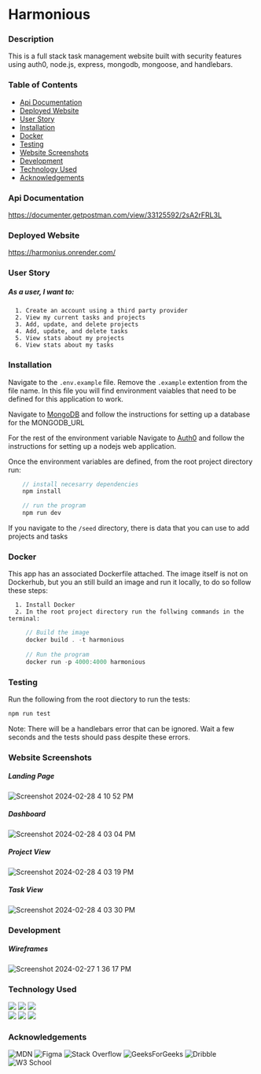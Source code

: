 # Harmonious

### Description
This is a full stack task management website built with security features using auth0, node.js, express, mongodb, mongoose, and handlebars.

### Table of Contents
- [Api Documentation](#api-documentation)
- [Deployed Website](#deployed-website)
- [User Story](#user-story)
- [Installation](#installation)
- [Docker](#docker)
- [Testing](#testing)
- [Website Screenshots](#website-screenshots)
- [Development](#development)
- [Technology Used](#technology-used)
- [Acknowledgements](#acknowledgements)

### Api Documentation
https://documenter.getpostman.com/view/33125592/2sA2rFRL3L

### Deployed Website
https://harmonius.onrender.com/

### User Story
##### As a user, I want to:
      1. Create an account using a third party provider
      2. View my current tasks and projects
      3. Add, update, and delete projects
      4. Add, update, and delete tasks
      5. View stats about my projects
      6. View stats about my tasks
### Installation
Navigate to the `.env.example` file. Remove the `.example` extention from the file name. In this file you will find environment vaiables that need to be defined for this application to work. 

Navigate to [MongoDB](https://www.mongodb.com/) and follow the instructions for setting up a database for the MONGODB_URL 

For the rest of the environment variable Navigate to [Auth0](https://auth0.com/) and follow the instructions for setting up a nodejs web application. 

Once the environment variables are defined, from the root project directory run: 
 ``` javascript
     // install necesarry dependencies
     npm install

     // run the program
     npm run dev
```
If you navigate to the `/seed` directory, there is data that you can use to add projects and tasks
### Docker
This app has an associated Dockerfile attached. The image itself is not on Dockerhub, but you an still build an image and run it locally, to do so follow these steps:

      1. Install Docker
      2. In the root project directory run the follwing commands in the terminal: 
 ``` javascript
      // Build the image
      docker build . -t harmonious
      
      // Run the program
      docker run -p 4000:4000 harmonious
``` 
### Testing 
Run the following from the root diectory to run the tests:
 ``` javascript
 npm run test
```
Note: There will be a handlebars error that can be ignored. Wait a few seconds and the tests should pass despite these errors.
### Website Screenshots
##### Landing Page
![Screenshot 2024-02-28 4 10 52 PM](https://github.com/DominiqueNix/task-manager/assets/145811793/1f80d3b6-71a8-4be6-b891-230e55ec8396)

##### Dashboard
![Screenshot 2024-02-28 4 03 04 PM](https://github.com/DominiqueNix/task-manager/assets/145811793/c8c6a747-51d6-40e6-be7c-780027c72406)

##### Project View
![Screenshot 2024-02-28 4 03 19 PM](https://github.com/DominiqueNix/task-manager/assets/145811793/16fee53d-832d-4cba-a39c-98f9e9220c01)

##### Task View
![Screenshot 2024-02-28 4 03 30 PM](https://github.com/DominiqueNix/task-manager/assets/145811793/e5e06e9b-9e91-4af1-8906-aeb739933d5e)

### Development
##### Wireframes
![Screenshot 2024-02-27 1 36 17 PM](https://github.com/DominiqueNix/task-manager/assets/145811793/0c175f31-4768-4063-a4e7-1fd3432ade75)

### Technology Used
<div>
<img src="https://img.shields.io/badge/Handlebars%20js-f0772b?style=for-the-badge&logo=handlebarsdotjs&logoColor=black" />
<img src="https://img.shields.io/badge/Bootstrap-563D7C?style=for-the-badge&logo=bootstrap&logoColor=white"/>
<img src="https://img.shields.io/badge/Node%20js-339933?style=for-the-badge&logo=nodedotjs&logoColor=white"/>
</div>
<div>
<img src="https://img.shields.io/badge/CSS3-1572B6?style=for-the-badge&logo=css3&logoColor=white" />
<img src="https://img.shields.io/badge/Express%20js-000000?style=for-the-badge&logo=express&logoColor=white"/>
<img src="https://img.shields.io/badge/Atuh0-000000?style=for-the-badge&logo=auth0&logoColor=white"/>
</div>

###  Acknowledgements

![MDN](https://img.shields.io/badge/MDN_Web_Docs-black?style=for-the-badge&logo=mdnwebdocs&logoColor=white)
![Figma](https://img.shields.io/badge/figma-%23F24E1E.svg?style=for-the-badge&logo=figma&logoColor=white)
![Stack Overflow](https://img.shields.io/badge/-Stackoverflow-FE7A16?style=for-the-badge&logo=stack-overflow&logoColor=white)
![GeeksForGeeks](https://img.shields.io/badge/GeeksforGeeks-gray?style=for-the-badge&logo=geeksforgeeks&logoColor=35914c)
![Dribble](https://img.shields.io/badge/Dribbble-EA4C89?style=for-the-badge&logo=dribbble&logoColor=white)
![W3 School](https://img.shields.io/badge/W3Schools-04AA6D?style=for-the-badge&logo=W3Schools&logoColor=white)


